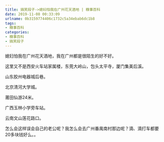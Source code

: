 ```yaml
---
title: 搞笑段子->媳妇怕我在广州花天酒地 | 糗事百科
date: 2019-11-08 00:33:09
urlname: 0b3159774406c1732c5a34ebab6dc1b8
tags: 
- 糗事百科
categories:
- 糗事百科
- 搞笑段子
---
```

媳妇怕我在广州花天酒地，我在广州都是很陌生的好不好。

这里又不是西安火车站家属楼，东莞大岭山，包头太平寺，厦门集美后溪。

山东胶州电器城后巷。

北京清河大学城。

莆田仙游24米。

广西玉林小学旁车站。

云南文山莲花路口。

怎么会这样误会自己的老公呢？我怎么会去广州番禺南村那边呢？滴、滴打车都要20多块钱好么。。


